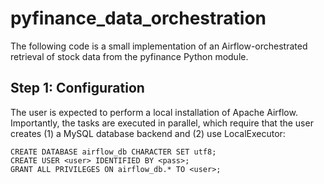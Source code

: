 # pyfinance_data_orchestration
The following code is a small implementation of an Airflow-orchestrated retrieval of stock data from the pyfinance Python module. 

## Step 1: Configuration
The user is expected to perform a local installation of Apache Airflow. Importantly, the tasks are executed in parallel, which require that the user creates (1) a MySQL database backend and (2) use LocalExecutor:

    CREATE DATABASE airflow_db CHARACTER SET utf8;
    CREATE USER <user> IDENTIFIED BY <pass>;
    GRANT ALL PRIVILEGES ON airflow_db.* TO <user>;
    
